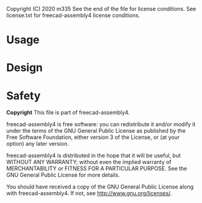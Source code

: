 Copyright (C) 2020 m335
See the end of the file for license conditions.
See license.txt for freecad-assembly4 license conditions.

# Usage


# Design


# Safety


__Copyright__
This file is part of freecad-assembly4.

freecad-assembly4 is free software: you can redistribute it and/or modify
it under the terms of the GNU General Public License as published by
the Free Software Foundation, either version 3 of the License, or
(at your option) any later version.

freecad-assembly4 is distributed in the hope that it will be useful,
but WITHOUT ANY WARRANTY; without even the implied warranty of
MERCHANTABILITY or FITNESS FOR A PARTICULAR PURPOSE.  See the
GNU General Public License for more details.

You should have received a copy of the GNU General Public License
along with freecad-assembly4.  If not, see <http://www.gnu.org/licenses/>.
